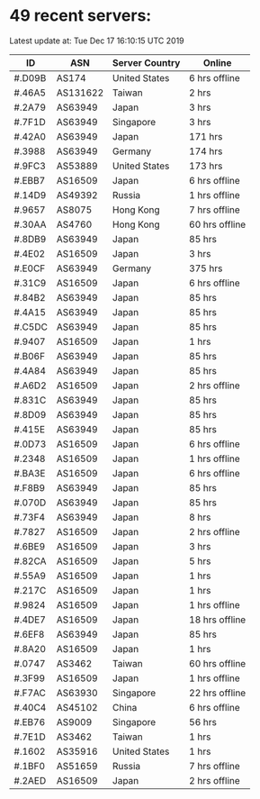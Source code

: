 # 49 recent servers:

Latest update at: Tue Dec 17 16:10:15 UTC 2019

| ID | ASN | Server Country | Online |
| -- | --- | -------------- | ------ |
| #.D09B | AS174 | United States | 6 hrs offline |
| #.46A5 | AS131622 | Taiwan | 2 hrs |
| #.2A79 | AS63949 | Japan | 3 hrs |
| #.7F1D | AS63949 | Singapore | 3 hrs |
| #.42A0 | AS63949 | Japan | 171 hrs |
| #.3988 | AS63949 | Germany | 174 hrs |
| #.9FC3 | AS53889 | United States | 173 hrs |
| #.EBB7 | AS16509 | Japan | 6 hrs offline |
| #.14D9 | AS49392 | Russia | 1 hrs offline |
| #.9657 | AS8075 | Hong Kong | 7 hrs offline |
| #.30AA | AS4760 | Hong Kong | 60 hrs offline |
| #.8DB9 | AS63949 | Japan | 85 hrs |
| #.4E02 | AS16509 | Japan | 3 hrs |
| #.E0CF | AS63949 | Germany | 375 hrs |
| #.31C9 | AS16509 | Japan | 6 hrs offline |
| #.84B2 | AS63949 | Japan | 85 hrs |
| #.4A15 | AS63949 | Japan | 85 hrs |
| #.C5DC | AS63949 | Japan | 85 hrs |
| #.9407 | AS16509 | Japan | 1 hrs |
| #.B06F | AS63949 | Japan | 85 hrs |
| #.4A84 | AS63949 | Japan | 85 hrs |
| #.A6D2 | AS16509 | Japan | 2 hrs offline |
| #.831C | AS63949 | Japan | 85 hrs |
| #.8D09 | AS63949 | Japan | 85 hrs |
| #.415E | AS63949 | Japan | 85 hrs |
| #.0D73 | AS16509 | Japan | 6 hrs offline |
| #.2348 | AS16509 | Japan | 1 hrs offline |
| #.BA3E | AS16509 | Japan | 6 hrs offline |
| #.F8B9 | AS63949 | Japan | 85 hrs |
| #.070D | AS63949 | Japan | 85 hrs |
| #.73F4 | AS63949 | Japan | 8 hrs |
| #.7827 | AS16509 | Japan | 2 hrs offline |
| #.6BE9 | AS16509 | Japan | 3 hrs |
| #.82CA | AS16509 | Japan | 5 hrs |
| #.55A9 | AS16509 | Japan | 1 hrs |
| #.217C | AS16509 | Japan | 1 hrs |
| #.9824 | AS16509 | Japan | 1 hrs offline |
| #.4DE7 | AS16509 | Japan | 18 hrs offline |
| #.6EF8 | AS63949 | Japan | 85 hrs |
| #.8A20 | AS16509 | Japan | 1 hrs |
| #.0747 | AS3462 | Taiwan | 60 hrs offline |
| #.3F99 | AS16509 | Japan | 1 hrs offline |
| #.F7AC | AS63930 | Singapore | 22 hrs offline |
| #.40C4 | AS45102 | China | 6 hrs offline |
| #.EB76 | AS9009 | Singapore | 56 hrs |
| #.7E1D | AS3462 | Taiwan | 1 hrs |
| #.1602 | AS35916 | United States | 1 hrs |
| #.1BF0 | AS51659 | Russia | 7 hrs offline |
| #.2AED | AS16509 | Japan | 2 hrs offline |


